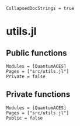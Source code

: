 ```@meta
CollapsedDocStrings = true
```

# utils.jl

## Public functions

```@autodocs
Modules = [QuantumACES]
Pages = ["src/utils.jl"]
Private = false
```

## Private functions

```@autodocs
Modules = [QuantumACES]
Pages = ["src/utils.jl"]
Public = false
```
